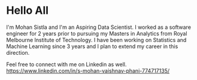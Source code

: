 # Hello All

I'm Mohan Sistla and I'm an Aspiring Data Scientist. I worked as a software engineer for 2 years prior to pursuing my Masters in Analytics from Royal Melbourne Institute of Technology.
I have been working on Statistics and Machine Learning since 3 years and I plan to extend my career in this direction. 

Feel free to connect with me on Linkedin as well.
https://www.linkedin.com/in/s-mohan-vaishnav-phani-774717135/



